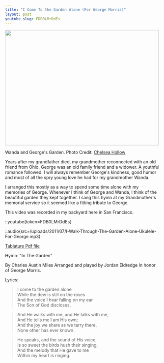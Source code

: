 ```yaml
---
title: "I Come To the Garden Alone (For George Morris)"
layout: post
youtube_slug: FDB0LMrDdEs
---
```


<a href="/uploads/2011/07/photo.jpeg"><img class="alignnone size-large wp-image-946" title="Wanda and Geroge's Garden" src="/uploads/2011/07/photo-500x375.jpg" alt="" width="500" height="375" /></a>

Wanda and George's Garden. Photo Credit: <a href="http://www.chelseahollow.com">Chelsea Hollow</a>

Years after my grandfather died, my grandmother reconnected with an old friend from Ohio. George was an old family friend and a widower. A youthful romance followed. I will always remember George's kindness, good humor and most of all the spry young love he had for my grandmother Wanda.

I arranged this mostly as a way to spend some time alone with my memories of George. Whenever I think of George and Wanda, I think of the beautiful garden they kept together. I sang this hymn at my Grandmother's memorial service so it seemed like a fitting tribute to George.

This video was recorded in my backyard here in San Francisco.

::youtube{token=FDB0LMrDdEs}

::audio{src=/uploads/2011/07/I-Walk-Through-The-Garden-Alone-Ukulele-For-George.mp3}

<a href="/uploads/2011/07/I-Come-To-the-Garden-Alone.pdf">Tablature Pdf file</a><a href="/uploads/2011/07/I-Walk-Through-The-Garden-Alone-Ukulele-For-George.mp3">
</a>

Hymn: "In The Garden"

By Charles Austin Miles
Arranged and played by Jordan Eldredge
In honor of George Morris.

Lyrics:

> I come to the garden alone  
> While the dew is still on the roses  
> And the voice I hear falling on my ear  
> The Son of God discloses.  

> And He walks with me, and He talks with me,  
> And He tells me I am His own;  
> And the joy we share as we tarry there,  
> None other has ever known.  

> He speaks, and the sound of His voice,  
> Is so sweet the birds hush their singing,  
> And the melody that He gave to me  
> Within my heart is ringing.  
